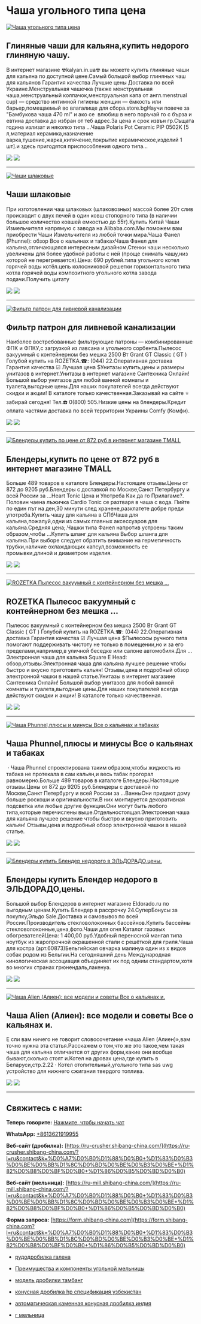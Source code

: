# Чаша угольного типа цена

<a href="https://swt.shibang-china.com/?l=ru&img&k=%D0%A7%D0%B0%D1%88%D0%B0+%D1%83%D0%B3%D0%BE%D0%BB%D1%8C%D0%BD%D0%BE%D0%B3%D0%BE+%D1%82%D0%B8%D0%BF%D0%B0+%D1%86%D0%B5%D0%BD%D0%B0" target="_blank">![Чаша угольного типа цена](http://static.shibang-china.com/all-800x300/842.jpg)</a>

## Глиняные чаши для кальяна,купить недорого глиняную чашу.
В интернет магазине ☢kalyan.in.ua☢ вы можете купить глиняные чаши для кальяна по доступной цене.Самый большой выбор глиняных чаш для кальянов Гарантия качества Лучшие цены Доставка по всей Украине.Менструальная чашечка (также менструальная чаша,менструальный колпачок,менструальная капа от англ.menstrual cup) — средство интимной гигиены женщин — ёмкость или барьер,помещаемый во влагалище для сбора.store.bgНаучи повече за &quot;Бамбукова чаша 470 ml&quot; и ако се ️ влюбиш в него поръчай го с бърза и евтина доставка до избран от теб адрес.За цена и срок извън гр.Същата година излизат и няколко типа …Чаша Polaris Pot Ceramic PIP 0502K [5 л,материал керамика,назначение варка,тушение,жарка,кипячение,покрытие керамическое,изделий 1 шт].и здесь пригодятся приспособления одного типа…


<a href="https://whatsapp.shibangsoft.com/WhatsApp.php" target="_blank" title="WhatsApp">![](http://static.shibang-china.com/icon/whatsapp.png)</a> <a href="https://swt.shibang-china.com/?l=ru&icon&k=%D0%A7%D0%B0%D1%88%D0%B0+%D1%83%D0%B3%D0%BE%D0%BB%D1%8C%D0%BD%D0%BE%D0%B3%D0%BE+%D1%82%D0%B8%D0%BF%D0%B0+%D1%86%D0%B5%D0%BD%D0%B0" target="_blank">![](http://static.shibang-china.com/icon/chat-ru.png)</a>

---

<a href="https://swt.shibang-china.com/?l=ru&img&k=%D0%A7%D0%B0%D1%88%D0%B0+%D1%83%D0%B3%D0%BE%D0%BB%D1%8C%D0%BD%D0%BE%D0%B3%D0%BE+%D1%82%D0%B8%D0%BF%D0%B0+%D1%86%D0%B5%D0%BD%D0%B0" target="_blank">![Чаши шлаковые](http://static.shibang-china.com/all-800x300/644.jpg)</a>

## Чаши шлаковые
При изготовлении чаш шлаковых (шлаковозных) массой более 20т слив происходит с двух печей в один ковш стопорного типа (в наличии большое количество ковшей емкостью до 55т).Купить Китай Чаши Измельчителя напрямую с завода на Alibaba.com.Мы поможем вам приобрести Чаши Измельчителя из любой точки мира.Чаша Фанел (Phunnel): обзор Все о кальянах и табакахЧаша Фанел для кальяна,отличающаяся интересным дизайном.Стенки чаши несколько увеличены для более удобной работы с ней (проще снимать чашу,низ которой не перегревается).Цена: 690 рублей.типа угольного котел горячей воды котёл.цепь колосниковой решетки горизонтального типа котла горячей воды композитного угольного котла завода подачи.Получить цитату


<a href="https://whatsapp.shibangsoft.com/WhatsApp.php" target="_blank" title="WhatsApp">![](http://static.shibang-china.com/icon/whatsapp.png)</a> <a href="https://swt.shibang-china.com/?l=ru&icon&k=%D0%A7%D0%B0%D1%88%D0%B0+%D1%83%D0%B3%D0%BE%D0%BB%D1%8C%D0%BD%D0%BE%D0%B3%D0%BE+%D1%82%D0%B8%D0%BF%D0%B0+%D1%86%D0%B5%D0%BD%D0%B0" target="_blank">![](http://static.shibang-china.com/icon/chat-ru.png)</a>

---

<a href="https://swt.shibang-china.com/?l=ru&img&k=%D0%A7%D0%B0%D1%88%D0%B0+%D1%83%D0%B3%D0%BE%D0%BB%D1%8C%D0%BD%D0%BE%D0%B3%D0%BE+%D1%82%D0%B8%D0%BF%D0%B0+%D1%86%D0%B5%D0%BD%D0%B0" target="_blank">![Фильтр патрон для ливневой канализации](http://static.shibang-china.com/all-800x300/998.jpg)</a>

## Фильтр патрон для ливневой канализации
Наиболее востребованные фильтрующие патроны — комбинированные ФПК и ФПКУ,с загрузкой из лавсана и угольного сорбента.Пылесос вакуумный с контейнерном без мешка 2500 Вт Grant GT Classic ( GT ) Голубой купить на ROZETKA.☎: (044) 22.Оперативная доставка Гарантия качества ☑ Лучшая цена $Унитазы купить,цены и размеры унитазов в интернет.Унитазы в интернет магазине Сантехника Онлайн! Большой выбор унитазов для любой ванной комнаты и туалета,выгодные цены.Для наших покупателей всегда действуют скидки и акции! В каталоге только качественная.Заказывай на сайте ⭐ забирай сегодня! Тел.☎️ 0(800) 505.Низкие цены на блендеры.Кредит оплата частями доставка по всей территории Украины Comfy (Комфи).


<a href="https://whatsapp.shibangsoft.com/WhatsApp.php" target="_blank" title="WhatsApp">![](http://static.shibang-china.com/icon/whatsapp.png)</a> <a href="https://swt.shibang-china.com/?l=ru&icon&k=%D0%A7%D0%B0%D1%88%D0%B0+%D1%83%D0%B3%D0%BE%D0%BB%D1%8C%D0%BD%D0%BE%D0%B3%D0%BE+%D1%82%D0%B8%D0%BF%D0%B0+%D1%86%D0%B5%D0%BD%D0%B0" target="_blank">![](http://static.shibang-china.com/icon/chat-ru.png)</a>

---

<a href="https://swt.shibang-china.com/?l=ru&img&k=%D0%A7%D0%B0%D1%88%D0%B0+%D1%83%D0%B3%D0%BE%D0%BB%D1%8C%D0%BD%D0%BE%D0%B3%D0%BE+%D1%82%D0%B8%D0%BF%D0%B0+%D1%86%D0%B5%D0%BD%D0%B0" target="_blank">![Блендеры,купить по цене от 872 руб в интернет магазине TMALL](http://static.shibang-china.com/all-800x300/1005.jpg)</a>

## Блендеры,купить по цене от 872 руб в интернет магазине TMALL
Больше 489 товаров в каталоге Блендеры.Настоящие отзывы.Цены от 872 до 9205 руб.Блендеры с доставкой по Москве,Санкт Петербургу и всей России за …Heart Tonic Цена и Употреба Как да го Прилагаме?. Половин чаена лъжичка Cardio Tonic се разтваря в чаша с вода. Пийте по един път на ден,30 минути след хранене,разклатете добре преди употреба.Купить чашу для кальяна в СПбЧаша для кальяна,пожалуй,одни из самых главных аксессуаров для кальяна.Средняя цена;.Чашки типа Фанел напротив устроены таким образом,чтобы …Купить шланг для кальяна Выбор шланга для кальяна.При выборе следует обратить внимание на герметичность трубки,наличие охлаждающих капсул,возможность ее промывки,длиной и диаметром изделия.


<a href="https://whatsapp.shibangsoft.com/WhatsApp.php" target="_blank" title="WhatsApp">![](http://static.shibang-china.com/icon/whatsapp.png)</a> <a href="https://swt.shibang-china.com/?l=ru&icon&k=%D0%A7%D0%B0%D1%88%D0%B0+%D1%83%D0%B3%D0%BE%D0%BB%D1%8C%D0%BD%D0%BE%D0%B3%D0%BE+%D1%82%D0%B8%D0%BF%D0%B0+%D1%86%D0%B5%D0%BD%D0%B0" target="_blank">![](http://static.shibang-china.com/icon/chat-ru.png)</a>

---

<a href="https://swt.shibang-china.com/?l=ru&img&k=%D0%A7%D0%B0%D1%88%D0%B0+%D1%83%D0%B3%D0%BE%D0%BB%D1%8C%D0%BD%D0%BE%D0%B3%D0%BE+%D1%82%D0%B8%D0%BF%D0%B0+%D1%86%D0%B5%D0%BD%D0%B0" target="_blank">![ROZETKA Пылесос вакуумный с контейнерном без мешка …](http://static.shibang-china.com/all-800x300/1372.jpg)</a>

## ROZETKA Пылесос вакуумный с контейнерном без мешка …
Пылесос вакуумный с контейнерном без мешка 2500 Вт Grant GT Classic ( GT ) Голубой купить на ROZETKA.☎: (044) 22.Оперативная доставка Гарантия качества ☑ Лучшая цена $Пылесосы ручного типа помогают поддерживать чистоту не только в помещении,но и за его пределами,например,в уличной беседке или салоне автомобиля.Для …Электронная чаша для кальяна Square E Head: обзор,отзывы.Электронная чаша для кальяна лучшее решение чтобы быстро и вкусно приготовить кальян! Отзывы,цена и подробный обзор электронной чашки в нашей статье.Унитазы в интернет магазине Сантехника Онлайн! Большой выбор унитазов для любой ванной комнаты и туалета,выгодные цены.Для наших покупателей всегда действуют скидки и акции! В каталоге только качественная.


<a href="https://whatsapp.shibangsoft.com/WhatsApp.php" target="_blank" title="WhatsApp">![](http://static.shibang-china.com/icon/whatsapp.png)</a> <a href="https://swt.shibang-china.com/?l=ru&icon&k=%D0%A7%D0%B0%D1%88%D0%B0+%D1%83%D0%B3%D0%BE%D0%BB%D1%8C%D0%BD%D0%BE%D0%B3%D0%BE+%D1%82%D0%B8%D0%BF%D0%B0+%D1%86%D0%B5%D0%BD%D0%B0" target="_blank">![](http://static.shibang-china.com/icon/chat-ru.png)</a>

---

<a href="https://swt.shibang-china.com/?l=ru&img&k=%D0%A7%D0%B0%D1%88%D0%B0+%D1%83%D0%B3%D0%BE%D0%BB%D1%8C%D0%BD%D0%BE%D0%B3%D0%BE+%D1%82%D0%B8%D0%BF%D0%B0+%D1%86%D0%B5%D0%BD%D0%B0" target="_blank">![Чаша Phunnel,плюсы и минусы Все о кальянах и табаках](http://static.shibang-china.com/all-800x300/1183.jpg)</a>

## Чаша Phunnel,плюсы и минусы Все о кальянах и табаках
&nbsp;&#0183;&#32;Чаша Phunnel спроектирована таким образом,чтобы жидкость из табака не протекала в сам кальян,и весь табак прогорал равномерно.Больше 489 товаров в каталоге Блендеры.Настоящие отзывы.Цены от 872 до 9205 руб.Блендеры с доставкой по Москве,Санкт Петербургу и всей России за …ВанныОни придают дому больше роскоши и оригинальности.В них монтируется декоративная подсветка или любые другие функции.Они могут быть любого типа,которые перечислены выше.Отдельностоящая.Электронная чаша для кальяна лучшее решение чтобы быстро и вкусно приготовить кальян! Отзывы,цена и подробный обзор электронной чашки в нашей статье.


<a href="https://whatsapp.shibangsoft.com/WhatsApp.php" target="_blank" title="WhatsApp">![](http://static.shibang-china.com/icon/whatsapp.png)</a> <a href="https://swt.shibang-china.com/?l=ru&icon&k=%D0%A7%D0%B0%D1%88%D0%B0+%D1%83%D0%B3%D0%BE%D0%BB%D1%8C%D0%BD%D0%BE%D0%B3%D0%BE+%D1%82%D0%B8%D0%BF%D0%B0+%D1%86%D0%B5%D0%BD%D0%B0" target="_blank">![](http://static.shibang-china.com/icon/chat-ru.png)</a>

---

<a href="https://swt.shibang-china.com/?l=ru&img&k=%D0%A7%D0%B0%D1%88%D0%B0+%D1%83%D0%B3%D0%BE%D0%BB%D1%8C%D0%BD%D0%BE%D0%B3%D0%BE+%D1%82%D0%B8%D0%BF%D0%B0+%D1%86%D0%B5%D0%BD%D0%B0" target="_blank">![Блендеры купить Блендер недорого в ЭЛЬДОРАДО,цены.](http://static.shibang-china.com/all-800x300/319.jpg)</a>

## Блендеры купить Блендер недорого в ЭЛЬДОРАДО,цены.
Большой выбор Блендеров в интернет магазине Eldorado.ru по выгодным ценам.Купить Блендер в рассрочку 24.СуперБонусы за покупку,Эльдо Sale.Доставка и самовывоз по всей России.Производитель стекловолоконных бассейнов.Купить бассейны стекловолоконные,цена,фото.Чаши для огня Каталог газовых обогревателейЦена: 1 400,00 руб.Удобный переносной мангал типа ноутбук из жаропрочной окрашенной стали с решёткой для гриля.Чаша для костра (арт.60873)Бельгийская овчарка малинуа один из х видов собак родом из Бельгии.На сегодняшний день Международная кинологическая ассоциация объединяет их под одним стандартом,хотя во многих странах грюнендаль,лакенуа.


<a href="https://whatsapp.shibangsoft.com/WhatsApp.php" target="_blank" title="WhatsApp">![](http://static.shibang-china.com/icon/whatsapp.png)</a> <a href="https://swt.shibang-china.com/?l=ru&icon&k=%D0%A7%D0%B0%D1%88%D0%B0+%D1%83%D0%B3%D0%BE%D0%BB%D1%8C%D0%BD%D0%BE%D0%B3%D0%BE+%D1%82%D0%B8%D0%BF%D0%B0+%D1%86%D0%B5%D0%BD%D0%B0" target="_blank">![](http://static.shibang-china.com/icon/chat-ru.png)</a>

---

<a href="https://swt.shibang-china.com/?l=ru&img&k=%D0%A7%D0%B0%D1%88%D0%B0+%D1%83%D0%B3%D0%BE%D0%BB%D1%8C%D0%BD%D0%BE%D0%B3%D0%BE+%D1%82%D0%B8%D0%BF%D0%B0+%D1%86%D0%B5%D0%BD%D0%B0" target="_blank">![Чаша Alien (Алиен): все модели и советы Все о кальянах и.](http://static.shibang-china.com/all-800x300/565.jpg)</a>

## Чаша Alien (Алиен): все модели и советы Все о кальянах и.
Е сли вам ничего не говорит словосочетание &#171;чаша Alien (Алиен)&#187;,вам точно нужна эта статья.Расскажем о том,что же это такое,чем такая чаша для кальяна отличается от других форм,какие они вообще бывают,сколько стоят и.Котел на дровах цена,где купить в Беларуси,стр.2.22 &#183; Котел отопительный,угольного типа sas uwg устройство для нижнего сжигания твердого топлива.

<a href="https://whatsapp.shibangsoft.com/WhatsApp.php" target="_blank" title="WhatsApp">![](http://static.shibang-china.com/icon/whatsapp.png)</a> <a href="https://swt.shibang-china.com/?l=ru&icon&k=%D0%A7%D0%B0%D1%88%D0%B0+%D1%83%D0%B3%D0%BE%D0%BB%D1%8C%D0%BD%D0%BE%D0%B3%D0%BE+%D1%82%D0%B8%D0%BF%D0%B0+%D1%86%D0%B5%D0%BD%D0%B0" target="_blank">![](http://static.shibang-china.com/icon/chat-ru.png)</a>

---
## Свяжитесь с нами:

**Теперь говорите:** [Нажмите, чтобы начать чат](https://swt.shibang-china.com?l=ru&contact&k=%D0%A7%D0%B0%D1%88%D0%B0+%D1%83%D0%B3%D0%BE%D0%BB%D1%8C%D0%BD%D0%BE%D0%B3%D0%BE+%D1%82%D0%B8%D0%BF%D0%B0+%D1%86%D0%B5%D0%BD%D0%B0)

**WhatsApp:**  [+8613621919955](https://whatsapp.shibangsoft.com/WhatsApp.php)

**Веб-сайт (дробилка):** [https://ru-crusher.shibang-china.com/](https://ru-crusher.shibang-china.com/?l=ru&contact&k=%D0%A7%D0%B0%D1%88%D0%B0+%D1%83%D0%B3%D0%BE%D0%BB%D1%8C%D0%BD%D0%BE%D0%B3%D0%BE+%D1%82%D0%B8%D0%BF%D0%B0+%D1%86%D0%B5%D0%BD%D0%B0)

**Веб-сайт (мельница):** [https://ru-mill.shibang-china.com/](https://ru-mill.shibang-china.com/?l=ru&contact&k=%D0%A7%D0%B0%D1%88%D0%B0+%D1%83%D0%B3%D0%BE%D0%BB%D1%8C%D0%BD%D0%BE%D0%B3%D0%BE+%D1%82%D0%B8%D0%BF%D0%B0+%D1%86%D0%B5%D0%BD%D0%B0)

**Форма запроса:** [https://form.shibang-china.com](https://form.shibang-china.com?l=ru&contact&k=%D0%A7%D0%B0%D1%88%D0%B0+%D1%83%D0%B3%D0%BE%D0%BB%D1%8C%D0%BD%D0%BE%D0%B3%D0%BE+%D1%82%D0%B8%D0%BF%D0%B0+%D1%86%D0%B5%D0%BD%D0%B0)

* [рудодробилка галена](../133/%D1%80%D1%83%D0%B4%D0%BE%D0%B4%D1%80%D0%BE%D0%B1%D0%B8%D0%BB%D0%BA%D0%B0%20%D0%B3%D0%B0%D0%BB%D0%B5%D0%BD%D0%B0.md)

* [Преимущества и компоненты угольной мельницы](../135/%D0%9F%D1%80%D0%B5%D0%B8%D0%BC%D1%83%D1%89%D0%B5%D1%81%D1%82%D0%B2%D0%B0%20%D0%B8%20%D0%BA%D0%BE%D0%BC%D0%BF%D0%BE%D0%BD%D0%B5%D0%BD%D1%82%D1%8B%20%D1%83%D0%B3%D0%BE%D0%BB%D1%8C%D0%BD%D0%BE%D0%B9%20%D0%BC%D0%B5%D0%BB%D1%8C%D0%BD%D0%B8%D1%86%D1%8B.md)

* [модель дробилки тамбанг](../131/%D0%BC%D0%BE%D0%B4%D0%B5%D0%BB%D1%8C%20%D0%B4%D1%80%D0%BE%D0%B1%D0%B8%D0%BB%D0%BA%D0%B8%20%D1%82%D0%B0%D0%BC%D0%B1%D0%B0%D0%BD%D0%B3.md)

* [конусная дробилка hp спецификация узбекистан](../134/%D0%BA%D0%BE%D0%BD%D1%83%D1%81%D0%BD%D0%B0%D1%8F%20%D0%B4%D1%80%D0%BE%D0%B1%D0%B8%D0%BB%D0%BA%D0%B0%20hp%20%D1%81%D0%BF%D0%B5%D1%86%D0%B8%D1%84%D0%B8%D0%BA%D0%B0%D1%86%D0%B8%D1%8F%20%D1%83%D0%B7%D0%B1%D0%B5%D0%BA%D0%B8%D1%81%D1%82%D0%B0%D0%BD.md)

* [автоматическая каменная конусная дробилка индия](../133/%D0%B0%D0%B2%D1%82%D0%BE%D0%BC%D0%B0%D1%82%D0%B8%D1%87%D0%B5%D1%81%D0%BA%D0%B0%D1%8F%20%D0%BA%D0%B0%D0%BC%D0%B5%D0%BD%D0%BD%D0%B0%D1%8F%20%D0%BA%D0%BE%D0%BD%D1%83%D1%81%D0%BD%D0%B0%D1%8F%20%D0%B4%D1%80%D0%BE%D0%B1%D0%B8%D0%BB%D0%BA%D0%B0%20%D0%B8%D0%BD%D0%B4%D0%B8%D1%8F.md)

* [г мельница](../131/%D0%B3%20%D0%BC%D0%B5%D0%BB%D1%8C%D0%BD%D0%B8%D1%86%D0%B0.md)